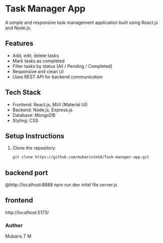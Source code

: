 
 # Task Manager App

A simple and responsive task management application built using React.js and Node.js.

## Features

- Add, edit, delete tasks
- Mark tasks as completed
- Filter tasks by status (All / Pending / Completed)
- Responsive and clean UI
- Uses REST API for backend communication

## Tech Stack

- Frontend: React.js, MUI (Material UI)
- Backend: Node.js, Express.js
- Database: MongoDB
- Styling: CSS

## Setup Instructions

1. Clone the repository:
   ```bash
   git clone https://github.com/mubaristm10/Task-manager-app.git
   ```

## backend port

@http://localhost:8888
npm run dev
inital file server.js

## frontend

http://localhost:5173/

### Author

Mubaris T M

